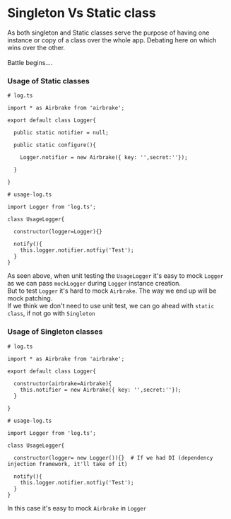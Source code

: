 # Singleton Vs Static class

As both singleton and Static classes serve the purpose of having one instance or copy of a class over the whole app. Debating here on which wins over the other.
<br/><br/> Battle begins....

### Usage of Static classes
```
# log.ts

import * as Airbrake from 'airbrake';

export default class Logger{

  public static notifier = null;
  
  public static configure(){
    
    Logger.notifier = new Airbrake({ key: '',secret:''});
    
  }
  
}
```
```
# usage-log.ts

import Logger from 'log.ts';

class UsageLogger{
  
  constructor(logger=Logger){}
  
  notify(){
    this.logger.notifier.notfiy('Test');
  }
}
```

As seen above, when unit testing the `UsageLogger` it's easy to mock `Logger` as we can pass `mockLogger` during `Logger` instance creation.<br/>
But to test `Logger` it's hard to mock `Airbrake`. The way we end up will be mock patching.<br/>
If we think we don't need to use unit test, we can go ahead with `static class`, if not go with `Singleton`

### Usage of Singleton classes
```
# log.ts

import * as Airbrake from 'airbrake';

export default class Logger{

  constructor(airbrake=Airbrake){
    this.notifier = new Airbrake({ key: '',secret:''});
  }
  
}
```
```
# usage-log.ts

import Logger from 'log.ts';

class UsageLogger{
  
  constructor(logger= new Logger()){}  # If we had DI (dependency injection framework, it'll take of it)
  
  notify(){
    this.logger.notifier.notfiy('Test');
  }
}
```
In this case it's easy to mock `Airbrake` in `Logger`
